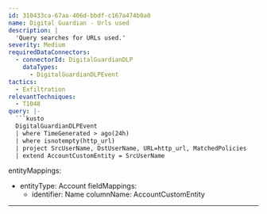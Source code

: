 ```yaml
---
id: 310433ca-67aa-406d-bbdf-c167a474b0a0
name: Digital Guardian - Urls used
description: |
  'Query searches for URLs used.'
severity: Medium
requiredDataConnectors:
  - connectorId: DigitalGuardianDLP
    dataTypes:
      - DigitalGuardianDLPEvent
tactics:
  - Exfiltration
relevantTechniques:
  - T1048
query: |-
  ```kusto
  DigitalGuardianDLPEvent
  | where TimeGenerated > ago(24h)
  | where isnotempty(http_url)
  | project SrcUserName, DstUserName, URL=http_url, MatchedPolicies
  | extend AccountCustomEntity = SrcUserName
  ```
entityMappings:
  - entityType: Account
    fieldMappings:
      - identifier: Name
        columnName: AccountCustomEntity
---
```


